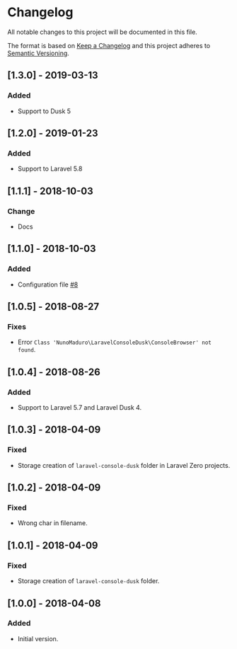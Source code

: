 # Changelog
All notable changes to this project will be documented in this file.

The format is based on [Keep a Changelog](http://keepachangelog.com/)
and this project adheres to [Semantic Versioning](http://semver.org/).

## [1.3.0] - 2019-03-13
### Added
- Support to Dusk 5

## [1.2.0] - 2019-01-23
### Added
- Support to Laravel 5.8

## [1.1.1] - 2018-10-03
### Change
- Docs

## [1.1.0] - 2018-10-03
### Added
- Configuration file [#8](https://github.com/nunomaduro/laravel-console-dusk/pull/8)

## [1.0.5] - 2018-08-27
### Fixes
- Error `Class 'NunoMaduro\LaravelConsoleDusk\ConsoleBrowser﻿' not found`.

## [1.0.4] - 2018-08-26
### Added
- Support to Laravel 5.7 and Laravel Dusk 4.

## [1.0.3] - 2018-04-09
### Fixed
- Storage creation of `laravel-console-dusk` folder in Laravel Zero projects.

## [1.0.2] - 2018-04-09
### Fixed
- Wrong char in filename.

## [1.0.1] - 2018-04-09
### Fixed
- Storage creation of `laravel-console-dusk` folder.

## [1.0.0] - 2018-04-08
### Added
- Initial version.
